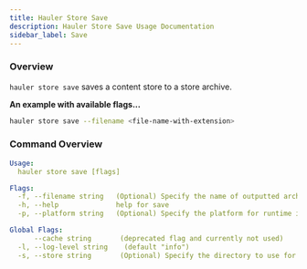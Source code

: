 ```yaml
---
title: Hauler Store Save
description: Hauler Store Save Usage Documentation
sidebar_label: Save
---
```


### Overview

`hauler store save` saves a content store to a store archive.

**An example with available flags...**

```bash
hauler store save --filename <file-name-with-extension>
```

### Command Overview

```yaml
Usage:
  hauler store save [flags]

Flags:
  -f, --filename string   (Optional) Specify the name of outputted archive (default "haul.tar.zst")
  -h, --help              help for save
  -p, --platform string   (Optional) Specify the platform for runtime imports... i.e. linux/amd64 (unspecified implies all)

Global Flags:
      --cache string       (deprecated flag and currently not used)
  -l, --log-level string    (default "info")
  -s, --store string       (Optional) Specify the directory to use for the content store (default "store")
```
